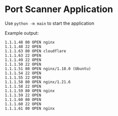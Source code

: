 # Port Scanner Application
Use ```python -m main``` to start the application

Example output:
```
1.1.1.48 80 OPEN nginx
1.1.1.48 22 OPEN
1.1.1.63 80 OPEN cloudflare
1.1.1.63 22 OPEN
1.1.1.49 22 OPEN
1.1.1.50 22 OPEN
1.1.1.51 80 OPEN nginx/1.18.0 (Ubuntu)
1.1.1.54 22 OPEN
1.1.1.55 22 OPEN
1.1.1.58 80 OPEN nginx/1.21.6
1.1.1.58 22 OPEN
1.1.1.59 80 OPEN nginx
1.1.1.59 22 OPEN
1.1.1.60 80 OPEN
1.1.1.60 22 OPEN
1.1.1.61 80 OPEN nginx
```